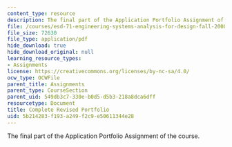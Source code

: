 ```yaml
---
content_type: resource
description: The final part of the Application Portfolio Assignment of the course.
file: /courses/esd-71-engineering-systems-analysis-for-design-fall-2008/5b214283f193a249f2c9e50611344e28_ap_complete.pdf
file_size: 72630
file_type: application/pdf
hide_download: true
hide_download_original: null
learning_resource_types:
- Assignments
license: https://creativecommons.org/licenses/by-nc-sa/4.0/
ocw_type: OCWFile
parent_title: Assignments
parent_type: CourseSection
parent_uid: 549db3c7-330e-b0d5-d5b3-218a8dca6dff
resourcetype: Document
title: Complete Revised Portfolio
uid: 5b214283-f193-a249-f2c9-e50611344e28
---
```

The final part of the Application Portfolio Assignment of the course.